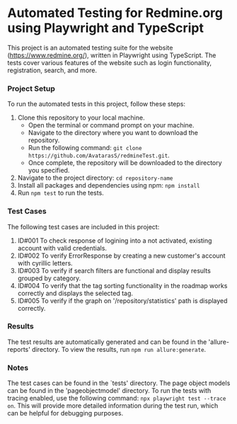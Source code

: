 # Automated Testing for Redmine.org using Playwright and TypeScript

This project is an automated testing suite for the website (https://www.redmine.org/), written in Playwright using TypeScript. The tests cover various features of the website such as login functionality, registration, search, and more.

### Project Setup

To run the automated tests in this project, follow these steps:
1. Clone this repository to your local machine.
    - Open the terminal or command prompt on your machine.
    - Navigate to the directory where you want to download the repository.
    - Run the following command: 
    ```git clone https://github.com/AvatarasS/redmineTest.git```.
    - Once complete, the repository will be downloaded to the directory you specified.
2. Navigate to the project directory:
    ```cd repository-name```
3. Install all packages and dependencies using npm:
    ```npm install```
4. Run ```npm test``` to run the tests.

### Test Cases

The following test cases are included in this project:
1. ID#001 To check response of logining into a not activated, existing account with valid credentials.
2. ID#002 To verify ErrorResponse by creating a new customer's account with cyrillic letters.
3. ID#003 To verify if search filters are functional and display results grouped by category.
4. ID#004 To verify that the tag sorting functionality in the roadmap works correctly and displays the selected tag.
5. ID#005 To verify if the graph on '/repository/statistics' path is displayed correctly.

### Results

The test results are automatically generated and can be found in the 'allure-reports' directory. To view the results, run ```npm run allure:generate```.

### Notes

The test cases can be found in the `tests' directory.
The page object models can be found in the 'pageobjectmodel' directory.
To run the tests with tracing enabled, use the following command: ```npx playwright test --trace on```. This will provide more detailed information during the test run, which can be helpful for debugging purposes.
